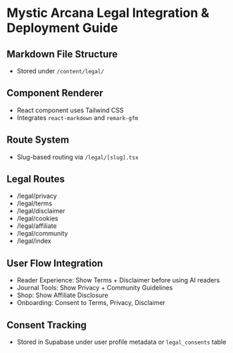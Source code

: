 # Mystic Arcana Legal Integration & Deployment Guide

## Markdown File Structure

- Stored under `/content/legal/`

## Component Renderer

- React component uses Tailwind CSS
- Integrates `react-markdown` and `remark-gfm`

## Route System

- Slug-based routing via `/legal/[slug].tsx`

## Legal Routes

- /legal/privacy
- /legal/terms
- /legal/disclaimer
- /legal/cookies
- /legal/affiliate
- /legal/community
- /legal/index

## User Flow Integration

- Reader Experience: Show Terms + Disclaimer before using AI readers
- Journal Tools: Show Privacy + Community Guidelines
- Shop: Show Affiliate Disclosure
- Onboarding: Consent to Terms, Privacy, Disclaimer

## Consent Tracking

- Stored in Supabase under user profile metadata or `legal_consents` table
